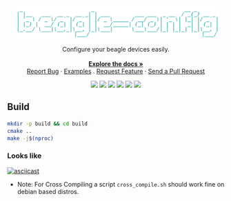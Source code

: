 <br />
<p align="center">
  <a href="https://github.com/SAtacker/beagle-config">
    <img src="assets/images/beaglecfg.png" alt="Logo" width="481" height="75">
  </a>
  <p align="center">
    Configure your beagle devices easily.
    <br/>
    <br/>
    <a href="https://github.com/SAtacker/beagle-config/wiki"><strong>Explore the docs »</strong></a>
    <br />
    <a href="https://github.com/SAtacker/beagle-config/issues">Report Bug</a>
    ·
    <a href="https://github.com/SAtacker/beagle-config/wiki/Examples">Examples</a>
    .
    <a href="https://github.com/SAtacker/beagle-config/issues">Request Feature</a>
    ·
    <a href="https://github.com/SAtacker/beagle-config/pulls">Send a Pull Request</a>
  </p>
</p>

<p align="center">
  <img src="https://github.com/SAtacker/beagle-config/actions/workflows/armhf-build.yml/badge.svg">
  <img src="https://img.shields.io/github/stars/SAtacker/beagle-config">
  <img src="https://img.shields.io/github/forks/SAtacker/beagle-config">
  <img src="https://img.shields.io/github/issues/SAtacker/beagle-config">
  <img src="https://img.shields.io/github/repo-size/SAtacker/beagle-config">
  <img src="https://img.shields.io/github/license/SAtacker/beagle-config">
</p>

## Build

```bash
mkdir -p build && cd build
cmake ..
make -j$(nproc)
```
### Looks like
[![asciicast](https://asciinema.org/a/429873.svg)](https://asciinema.org/a/429873)

* Note: For Cross Compiling a script `cross_compile.sh` should work fine on debian based distros.
